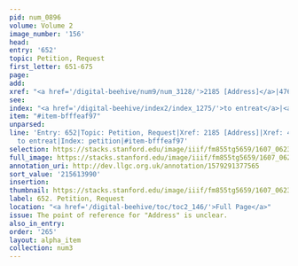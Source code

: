 ```yaml
---
pid: num_0896
volume: Volume 2
image_number: '156'
head:
entry: '652'
topic: Petition, Request
first_letter: 651-675
page:
add:
xref: "<a href='/digital-beehive/num9/num_3128/'>2185 [Address]</a>|4767 [PAGE_MISSING]"
see:
index: "<a href='/digital-beehive/index2/index_1275/'>to entreat</a>|<a href='/digital-beehive/index4/index_2975/'>petition</a>"
item: "#item-bfffeaf97"
unparsed:
line: 'Entry: 652|Topic: Petition, Request|Xref: 2185 [Address]|Xref: 4767 [PAGE_MISSING]|Index:
  to entreat|Index: petition|#item-bfffeaf97'
selection: https://stacks.stanford.edu/image/iiif/fm855tg5659/1607_0623/877,3990,2919,1006/full/0/default.jpg
full_image: https://stacks.stanford.edu/image/iiif/fm855tg5659/1607_0623/full/full/0/default.jpg
annotation_uri: http://dev.llgc.org.uk/annotation/1579291377565
sort_value: '215613990'
insertion:
thumbnail: https://stacks.stanford.edu/image/iiif/fm855tg5659/1607_0623/877,3990,600,180/250,/0/default.jpg
label: 652. Petition, Request
location: "<a href='/digital-beehive/toc/toc2_146/'>Full Page</a>"
issue: The point of reference for "Address" is unclear.
also_in_entry:
order: '265'
layout: alpha_item
collection: num3
---
```

